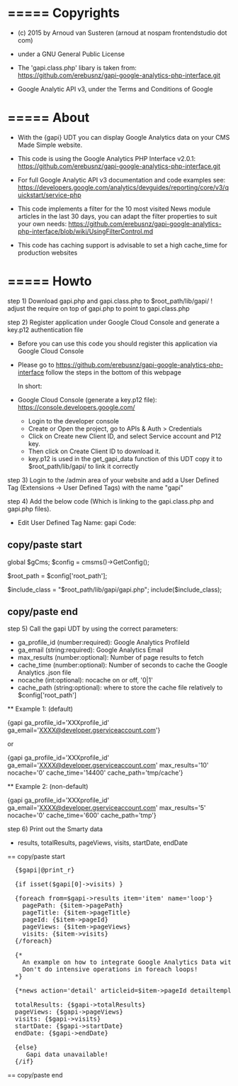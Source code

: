 =====
Copyrights
=====

* (c) 2015 by Arnoud van Susteren (arnoud at nospam frontendstudio dot com)
* under a GNU General Public License

* The 'gapi.class.php' libary is taken from: https://github.com/erebusnz/gapi-google-analytics-php-interface.git
* Google Analytic API v3, under the Terms and Conditions of Google

=====
About
=====

 * With the {gapi} UDT you can display Google Analytics data on your CMS Made Simple website.

 * This code is using the Google Analytics PHP Interface v2.0.1:
    https://github.com/erebusnz/gapi-google-analytics-php-interface.git

 * For full Google Analytic API v3 documentation and code examples see:
    https://developers.google.com/analytics/devguides/reporting/core/v3/quickstart/service-php

 * This code implements a filter for the 10 most visited News module articles in the last 30 days,
   you can adapt the filter properties to suit your own needs:
   https://github.com/erebusnz/gapi-google-analytics-php-interface/blob/wiki/UsingFilterControl.md

 * This code has caching support is advisable to set a high cache_time for production websites

=====
Howto
=====

step 1) Download gapi.php and gapi.class.php to $root_path/lib/gapi/
        ! adjust the require on top of gapi.php to point to gapi.class.php

step 2) Register application under Google Cloud Console and generate a key.p12 authentication file

 * Before you can use this code you should register this application via Google Cloud Console
 * Please go to https://github.com/erebusnz/gapi-google-analytics-php-interface
   follow the steps in the bottom of this webpage

   In short:

 * Google Cloud Console (generate a key.p12 file): https://console.developers.google.com/
   - Login to the developer console
   - Create or Open the project, go to APIs & Auth > Credentials
   - Click on Create new Client ID, and select Service account and P12 key.
   - Then click on Create Client ID to download it.
   - key.p12 is used in the get_gapi_data function of this UDT copy it to $root_path/lib/gapi/ to link it correctly

step 3) Login to the /admin area of your website and add a User Defined Tag
        (Extensions -> User Defined Tags) with the name "gapi"

step 4) Add the below code (Which is linking to the gapi.class.php and gapi.php files).

* Edit User Defined Tag
Name: gapi
Code:

## copy/paste start

global $gCms;
$config = cmsms()->GetConfig();

$root_path =  $config['root_path'];

$include_class = "$root_path/lib/gapi/gapi.php";
include($include_class);

## copy/paste end

step 5) Call the gapi UDT by using the correct parameters:

 * ga_profile_id (number:required): Google Analytics ProfileId
 * ga_email (string:required): Google Analytics Email
 * max_results (number:optional): Number of page results to fetch
 * cache_time (number:optional): Number of seconds to cache the Google Analytics .json file
 * nocache (int:optional): nocache on or off, '0|1'
 * cache_path (string:optional): where to store the cache file relatively to $config['root_path']

** Example 1: (default)

{gapi ga_profile_id='XXXprofile_id' ga_email='XXXX@developer.gserviceaccount.com'}

or

{gapi ga_profile_id='XXXprofile_id' ga_email='XXXX@developer.gserviceaccount.com' max_results='10' nocache='0' cache_time='14400' cache_path='tmp/cache'}

** Example 2: (non-default)

{gapi ga_profile_id='XXXprofile_id' ga_email='XXXX@developer.gserviceaccount.com' max_results='5' nocache='0' cache_time='600' cache_path='tmp'}

step 6) Print out the Smarty data

 * results, totalResults, pageViews, visits, startDate, endDate

 == copy/paste start

<pre>
  {$gapi|@print_r}

  {if isset($gapi[0]->visits) }

  {foreach from=$gapi->results item='item' name='loop'}
    pagePath: {$item->pagePath}
    pageTitle: {$item->pageTitle}
    pageId: {$item->pageId}
    pageViews: {$item->pageViews}
    visits: {$item->visits}
  {/foreach}

  {*
    An example on how to integrate Google Analytics Data with CMSMS modules
    Don't do intensive operations in foreach loops!
  *}

  {*news action='detail' articleid=$item->pageId detailtemplate='gapi'*}

  totalResults: {$gapi->totalResults}
  pageViews: {$gapi->pageViews}
  visits: {$gapi->visits}
  startDate: {$gapi->startDate}
  endDate: {$gapi->endDate}

  {else}
     Gapi data unavailable!
  {/if}
</pre>

== copy/paste end
